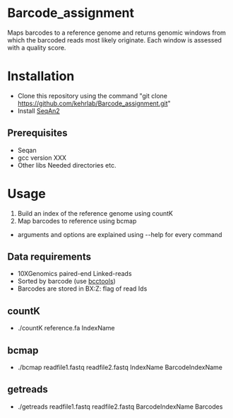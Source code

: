 # Barcode_assignment
Maps barcodes to a reference genome and returns genomic windows from which the barcoded reads most likely originate. Each window is assessed with a quality score.

# Installation
- Clone this repository using the command "git clone https://github.com/kehrlab/Barcode_assignment.git"
- Install [SeqAn2](https://seqan.readthedocs.io/en/master/Infrastructure/Use/Install.html#infra-use-install)
## Prerequisites
- Seqan
- gcc version XXX
- Other libs
Needed directories etc.

# Usage 
1. Build an index of the reference genome using countK
2. Map barcodes to reference using bcmap

- arguments and options are explained using --help for every command

## Data requirements
- 10XGenomics paired-end Linked-reads
- Sorted by barcode (use [bcctools](https://github.com/kehrlab/bcctools))
- Barcodes are stored in BX:Z: flag of read Ids

## countK
- ./countK reference.fa IndexName

## bcmap
- ./bcmap readfile1.fastq readfile2.fastq IndexName BarcodeIndexName

## getreads
- ./getreads readfile1.fastq readfile2.fastq BarcodeIndexName Barcodes
 
